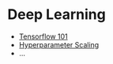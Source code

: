 # Deep Learning
- [Tensorflow 101](Tensorflow-101.ipynb)
- [Hyperparameter Scaling](Hyperparameter-Scaling.ipynb)
- ...
